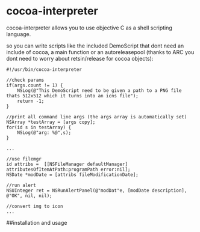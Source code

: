cocoa-interpreter
==============

cocoa-interpreter allows you to use objective C as a shell scripting language.

so you can write scripts like the included DemoScript that dont need an include of cocoa, a main function or an autoreleasepool (thanks to ARC you dont need to worry about retsin/release for cocoa objects):
	
	#!/usr/bin/cocoa-interpreter
	
    //check params
    if(args.count != 1) {
	    NSLog(@"This DemoScript need to be given a path to a PNG file thats 512x512 which it turns into an icns file"); 
	    return -1;
    }
	    
    //print all command line args (the args array is automatically set)
    NSArray *testArray = [args copy];
    for(id s in testArray) {
        NSLog(@"arg: %@",s);
    }
    
	...
	
    //use filemgr
    id attribs =  [[NSFileManager defaultManager] attributesOfItemAtPath:programPath error:nil];
    NSDate *modDate = [attribs fileModificationDate];
    
    //run alert
    NSUInteger ret = NSRunAlertPanel(@"modDat"e, [modDate description], @"OK", nil, nil);
    
    //convert img to icon
	...	

##installation and usage
	    
